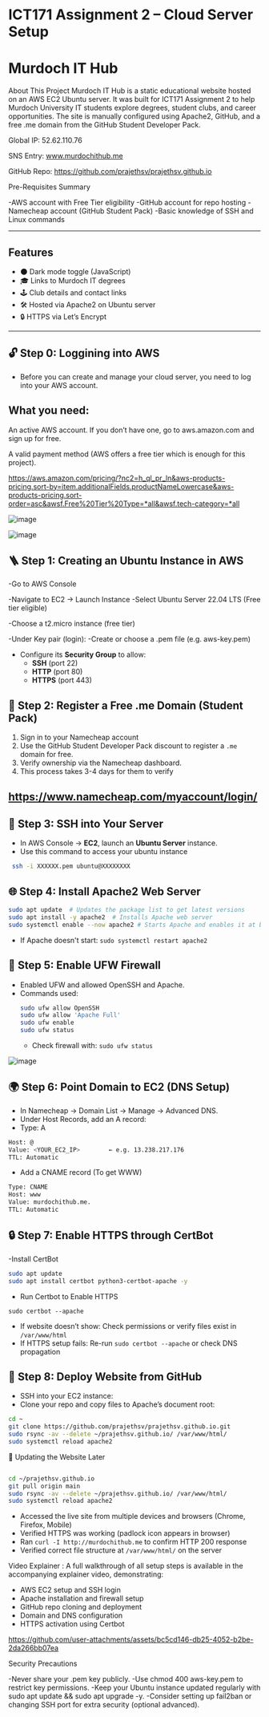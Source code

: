 # ICT171 Assignment 2 – Cloud Server Setup  
# Murdoch IT Hub  

About This Project
Murdoch IT Hub is a static educational website hosted on an AWS EC2 Ubuntu server. It was built for ICT171 Assignment 2 to help Murdoch University IT students explore degrees, student clubs, and career opportunities. The site is manually configured using Apache2, GitHub, and a free .me domain from the GitHub Student Developer Pack.

Global IP: 52.62.110.76

SNS Entry: www.murdochithub.me

GitHub Repo: https://github.com/prajethsv/prajethsv.github.io


Pre-Requisites Summary

-AWS account with Free Tier eligibility
-GitHub account for repo hosting
-Namecheap account (GitHub Student Pack)
-Basic knowledge of SSH and Linux commands

---

## Features
- 🌑 Dark mode toggle (JavaScript)  
- 🎓 Links to Murdoch IT degrees  
- 🕹️ Club details and contact links  
- 🛠️ Hosted via Apache2 on Ubuntu server  
- 🔒 HTTPS via Let’s Encrypt  

---
## 🔓 Step 0: Loggining into AWS
- Before you can create and manage your cloud server, you need to log into your AWS account.

## What you need:
An active AWS account. If you don’t have one, go to aws.amazon.com and sign up for free.

A valid payment method (AWS offers a free tier which is enough for this project).

https://aws.amazon.com/pricing/?nc2=h_ql_pr_ln&aws-products-pricing.sort-by=item.additionalFields.productNameLowercase&aws-products-pricing.sort-order=asc&awsf.Free%20Tier%20Type=*all&awsf.tech-category=*all

![image](https://github.com/user-attachments/assets/daff6d14-bb94-4e3e-ade6-ff3f93736dee)



![image](https://github.com/user-attachments/assets/0a46fe3f-c23f-4b29-9a1c-5c91453946bc)

## 🪜 Step 1: Creating an Ubuntu Instance in AWS
-Go to AWS Console

-Navigate to EC2 → Launch Instance
-Select Ubuntu Server 22.04 LTS (Free tier eligible)

-Choose a t2.micro instance (free tier)

-Under Key pair (login):
-Create or choose a .pem file (e.g. aws-key.pem)

- Configure its **Security Group** to allow:
  - **SSH** (port 22)  
  - **HTTP** (port 80)  
  - **HTTPS** (port 443)
 
 

## 🔑 Step 2: Register a Free .me Domain (Student Pack)
1. Sign in to your Namecheap account
2. Use the GitHub Student Developer Pack discount to register a `.me` domain for free.  
3. Verify ownership via the Namecheap dashboard.
4. This process takes 3-4 days for them to verify
   
https://www.namecheap.com/myaccount/login/
---





## 🔌 Step 3: SSH into Your Server
- In AWS Console → **EC2**, launch an **Ubuntu Server** instance.
- Use this command to access your ubuntu instance 
 ```bash
  ssh -i XXXXXX.pem ubuntu@XXXXXXXX
```

 





## 🌐 Step 4: Install Apache2 Web Server
```bash
sudo apt update  # Updates the package list to get latest versions
sudo apt install -y apache2  # Installs Apache web server
sudo systemctl enable --now apache2 # Starts Apache and enables it at boot
```
- If Apache doesn't start: `sudo systemctl restart apache2`





## 🔐 Step 5: Enable UFW Firewall
- Enabled UFW and allowed OpenSSH and Apache.
- Commands used:
  ```bash
  sudo ufw allow OpenSSH
  sudo ufw allow 'Apache Full'
  sudo ufw enable
  sudo ufw status
  ```
  - Check firewall with: `sudo ufw status`

![image](https://github.com/user-attachments/assets/bd355fc6-c966-485a-8d28-749fac9bcda4)





## 🌍 Step 6: Point Domain to EC2 (DNS Setup)

- In Namecheap → Domain List → Manage → Advanced DNS.
- Under Host Records, add an A record:
- Type: A

```bash
Host: @  
Value: <YOUR_EC2_IP>        ← e.g. 13.238.217.176  
TTL: Automatic
```

- Add a CNAME record (To get WWW)
  
```bash
Type: CNAME  
Host: www  
Value: murdochithub.me.  
TTL: Automatic
```





## 🔒 Step 7: Enable HTTPS through CertBot


-Install CertBot

```bash
sudo apt update
sudo apt install certbot python3-certbot-apache -y

```
- Run Certbot to Enable HTTPS

```
sudo certbot --apache
```
- If website doesn’t show: Check permissions or verify files exist in `/var/www/html`
- If HTTPS setup fails: Re-run `sudo certbot --apache` or check DNS propagation





## 📁 Step 8: Deploy Website from GitHub

- SSH into your EC2 instance:
- Clone your repo and copy files to Apache’s document root:
```bash
cd ~
git clone https://github.com/prajethsv/prajethsv.github.io.git
sudo rsync -av --delete ~/prajethsv.github.io/ /var/www/html/
sudo systemctl reload apache2
```
🔁 Updating the Website Later
```bash

cd ~/prajethsv.github.io
git pull origin main
sudo rsync -av --delete ~/prajethsv.github.io/ /var/www/html/
sudo systemctl reload apache2
```

- Accessed the live site from multiple devices and browsers (Chrome, Firefox, Mobile)
- Verified HTTPS was working (padlock icon appears in browser)
- Ran `curl -I http://murdochithub.me` to confirm HTTP 200 response
- Verified correct file structure at `/var/www/html/` on the server


Video Explainer
: A full walkthrough of all setup steps is available in the accompanying explainer video, demonstrating:
- AWS EC2 setup and SSH login
- Apache installation and firewall setup
- GitHub repo cloning and deployment
- Domain and DNS configuration
- HTTPS activation using Certbot


https://github.com/user-attachments/assets/bc5cd146-db25-4052-b2be-2da266bb07ea



Security Precautions

-Never share your .pem key publicly.
-Use chmod 400 aws-key.pem to restrict key permissions.
-Keep your Ubuntu instance updated regularly with sudo apt update && sudo apt upgrade -y.
-Consider setting up fail2ban or changing SSH port for extra security (optional advanced).



